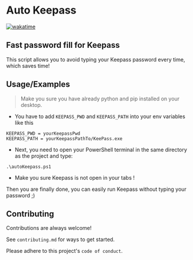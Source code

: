# Auto Keepass
[![wakatime](https://wakatime.com/badge/user/e52bef9d-e298-4ffd-b606-f63f36526478/project/87614140-efcb-4d95-84fc-5769360e48b9.svg)](https://wakatime.com/badge/user/e52bef9d-e298-4ffd-b606-f63f36526478/project/87614140-efcb-4d95-84fc-5769360e48b9)
## Fast password fill for Keepass
This script allows you to avoid typing your Keepass password every time, which saves time!

## Usage/Examples

> Make you sure you have already python and pip installed on your desktop.

-  You have to add  ```KEEPASS_PWD``` and ```KEEPASS_PATH``` into your env variables like this

```
KEEPASS_PWD = yourKeepassPwd
KEEPASS_PATH = yourKeepassPathTo/KeePass.exe
 ```

- Next, you need to open your PowerShell terminal in the same directory as the project and type:
```
.\autoKeepass.ps1
```
- Make you sure Keepass is not open in your tabs !

Then you are finally done, you can easily run Keepass without typing your password ;)


## Contributing

Contributions are always welcome!

See `contributing.md` for ways to get started.

Please adhere to this project's `code of conduct`.
